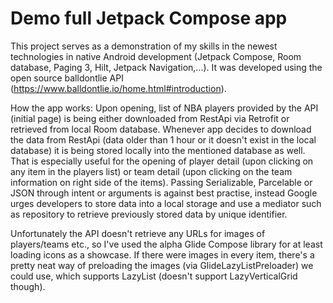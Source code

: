 # Demo full Jetpack Compose app

This project serves as a demonstration of my skills in the newest technologies in native Android development (Jetpack Compose, Room database, Paging 3, Hilt, Jetpack Navigation,...).
It was developed using the open source balldontlie API (https://www.balldontlie.io/home.html#introduction).

How the app works:
Upon opening, list of NBA players provided by the API (initial page) is being either downloaded from RestApi via Retrofit or retrieved from local Room database.
Whenever app decides to download the data from RestApi (data older than 1 hour or it doesn't exist in the local database) it is being stored locally into the mentioned database as well.
That is especially useful for the opening of player detail (upon clicking on any item in the players list) or team detail (upon clicking on the team information on right side of the items). Passing Serializable, Parcelable or JSON through intent or arguments is against best practise, instead Google urges developers to store data into a local storage and use a mediator such as repository to retrieve previously stored data by unique identifier.

Unfortunately the API doesn't retrieve any URLs for images of players/teams etc., so I've used the alpha Glide Compose library for at least loading icons as a showcase. If there were images in every item, there's a pretty neat way of preloading the images (via GlideLazyListPreloader) we could use, which supports LazyList (doesn't support LazyVerticalGrid though).
